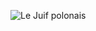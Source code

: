 ![Le Juif polonais](https://upload.wikimedia.org/wikipedia/commons/thumb/8/8a/Wells_Cathedral_Stairs_to_Chapter_House%2C_Somerset%2C_UK_-_Diliff.jpg/400px-Wells_Cathedral_Stairs_to_Chapter_House%2C_Somerset%2C_UK_-_Diliff.jpg)